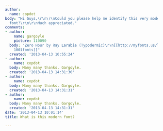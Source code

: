 ```yaml
---
author:
  name: copdot
body: "Hi Guys,\r\n\r\nCould you please help me identify this very modern looking
  font?\r\n\r\nMuch appreciated."
comments:
- author:
    name: gargoyle
    picture: 110090
  body: "Zero Hour by Ray Larabie (Typodermic)\r\n[[http://myfonts.us/l6R2vC|@ MyFonts]]\r\n[[http://www.1001fonts.com/zero-hour-font.html|@
    1001fonts]]"
  created: '2013-04-13 10:55:24'
- author:
    name: copdot
  body: Many many thanks. Gargoyle.
  created: '2013-04-13 14:31:30'
- author:
    name: copdot
  body: Many many thanks. Gargoyle.
  created: '2013-04-13 14:31:31'
- author:
    name: copdot
  body: Many many thanks. Gargoyle.
  created: '2013-04-13 14:31:31'
date: '2013-04-13 10:01:14'
title: What is this modern font?

---
```

